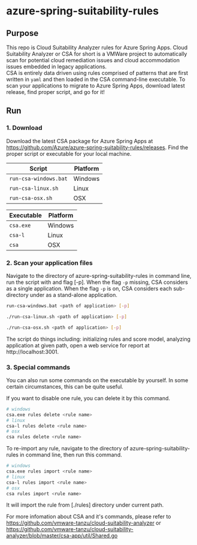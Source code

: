 # azure-spring-suitability-rules

## Purpose
This repo is Cloud Suitability Analyzer rules for Azure Spring Apps. 
Cloud Suitability Analyzer or CSA for short is a VMWare project to automatically scan for potential cloud remediation issues and cloud accommodation issues embedded in legacy applications.  
CSA is entirely data driven using rules comprised of patterns that are first written in `yaml` and then loaded in the CSA command-line executable. 
To scan your applications to migrate to Azure Spring Apps, download latest release, find proper script, and go for it!

## Run

### 1. Download
Download the latest CSA package for Azure Spring Apps at https://github.com/Azure/azure-spring-suitability-rules/releases.
Find the proper script or executable for your local machine.

|         Script         | Platform |
| ---------------------- | -------- |
| `run-csa-windows.bat`  | Windows  |
|  `run-csa-linux.sh`    | Linux    |
| `run-csa-osx.sh`       | OSX      |

| Executable | Platform |
| ---------- | -------- |
| `csa.exe`  | Windows  |
| `csa-l`    | Linux    |
| `csa`      | OSX      |

### 2. Scan your application files

Navigate to the directory of azure-spring-suitability-rules in command line, run the script with <path of application> and flag [-p].
When the flag `-p` missing, CSA considers <path of application> as a single application. 
When the flag `-p` is on, CSA considers each sub-directory under <path of application> as a stand-alone application.

```bash
run-csa-windows.bat <path of application> [-p]
```
```bash
./run-csa-linux.sh <path of application> [-p]
```
```bash
./run-csa-osx.sh <path of application> [-p]
```

The script do things including: initializing rules and score model, analyzing application at given path, open a web service for report at http://localhost:3001.

### 3. Special commands

You can also run some commands on the executable by yourself.
In some certain circumstances, this can be quite useful.

If you want to disable one rule, you can delete it by this command.
```bash
# windows
csa.exe rules delete <rule name>
# linux
csa-l rules delete <rule name>
# osx
csa rules delete <rule name>
```
To re-import any rule, navigate to the directory of azure-spring-suitability-rules in command line, then run this command.
```bash
# windows
csa.exe rules import <rule name>
# linux
csa-l rules import <rule name>
# osx
csa rules import <rule name>
```
It will import the rule from [./rules] directory under current path.

For more infomation about CSA and it's commands, please refer to https://github.com/vmware-tanzu/cloud-suitability-analyzer or https://github.com/vmware-tanzu/cloud-suitability-analyzer/blob/master/csa-app/util/Shared.go